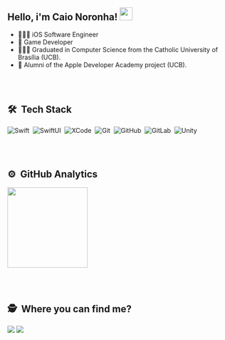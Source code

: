 ## Hello, i'm Caio Noronha! <img src="https://media.giphy.com/media/hvRJCLFzcasrR4ia7z/giphy.gif" width="29px">

- 👨🏻‍💻 iOS Software Engineer
- 👾 Game Developer
- 👨🏻‍🎓 Graduated in Computer Science from the Catholic University of Brasília (UCB).
-  Alumni of the Apple Developer Academy project (UCB).

<br><br>

## 🛠 &nbsp;Tech Stack
![Swift](https://img.shields.io/badge/-Swift-05122A?style=flat&logo=swift)&nbsp;
![SwiftUI](https://img.shields.io/badge/-SwiftUI-05122A?style=flat&logo=swift)&nbsp;
![XCode](https://img.shields.io/badge/-Xcode-05122A?style=flat&logo=xcode)&nbsp;
![Git](https://img.shields.io/badge/-Git-05122A?style=flat&logo=git)&nbsp;
![GitHub](https://img.shields.io/badge/-GitHub-05122A?style=flat&logo=github)&nbsp;
![GitLab](https://img.shields.io/badge/-GitLab-05122A?style=flat&logo=gitlab)&nbsp;
![Unity](https://img.shields.io/badge/-Unity-05122A?style=flat&logo=unity)&nbsp;

<br><br>

## ⚙️ &nbsp;GitHub Analytics

<div>
  <img height="180em" src="https://github-readme-stats-eight-theta.vercel.app/api/top-langs/?username=CaioNoronha&layout=compact&langs_count=8&theme=algolia&include_all_commits=true&count_private=true"/>
</a>
</div>


<br><br>

## 🕵️ &nbsp;Where you can find me?
<div> 
  <a href="https://www.linkedin.com/in/caio-noronha/" target="_blank"><img src="https://img.shields.io/badge/-LinkedIn-%230077B5?style=for-the-badge&logo=linkedin&logoColor=white" target="_blank"></a>
  <a href="https://caiocnoronha.medium.com/" target="_blank"><img src="https://img.shields.io/badge/Medium-12100E?style=for-the-badge&logo=medium&logoColor=white" target="_blank"></a>
</div>

